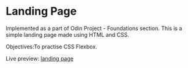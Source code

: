 # Landing Page

Implemented as a part of Odin Project - Foundations section.
This is a simple landing page made using HTML and CSS.

Objectives:To practise CSS Flexbox.

Live preview: [landing page](https://priyanka-111-droid.github.io/landing_page/)
